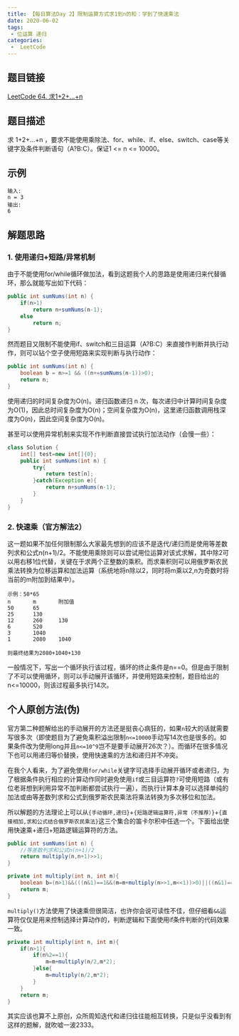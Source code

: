 ```yaml
---
title: 【每日算法Day 2】限制运算方式求1到n的和：学到了快速乘法
date: 2020-06-02
tags:
 - 位运算 递归
categories:
 -  LeetCode
---
```


## 题目链接
[LeetCode 64. 求1+2+…+n](https://leetcode-cn.com/problems/qiu-12n-lcof/)

## 题目描述
求 1+2+...+n ，要求不能使用乘除法、for、while、if、else、switch、case等关键字及条件判断语句（A?B:C）。保证1 <= n <= 10000。
<!-- more -->

## 示例

```
输入: 
n = 3
输出: 
6
```

## 解题思路
### 1. 使用递归+短路/异常机制
由于不能使用for/while循环做加法，看到这题我个人的思路是使用递归来代替循环，那么就能写出如下代码：
```java
public int sumNums(int n) {
    if(n>1)
        return n+sumNums(n-1);
    else
        return n;
}
```
然而题目又限制不能使用if、switch和三目运算（A?B:C）来直接作判断并执行动作，则可以钻个空子使用短路来实现判断与执行动作：
```java
public int sumNums(int n) {
    boolean b = n>=1 && ((n+=sumNums(n-1))>0);
    return n;
}
```
使用递归的时间复杂度为O(n)。递归函数递归 n 次，每次递归中计算时间复杂度为O(1)，因此总时间复杂度为O(n)；空间复杂度为O(n)，这里递归函数调用栈深度为O(n)，因此空间复杂度为O(n)。

甚至可以使用异常机制来实现不作判断直接尝试执行加法动作（会慢一些）：
```java
class Solution {
    int[] test=new int[]{0};
    public int sumNums(int n) {
        try{
            return test[n];
        }catch(Exception e){
            return n+sumNums(n-1);
        }
    }
}
```
### 2. 快速乘（官方解法2）
这一题如果不加任何限制那么大家最先想到的应该不是迭代/递归而是使用等差数列求和公式n(n+1)/2。不能使用乘除则可以尝试用位运算对该式求解，其中除2可以用右移1位代替，关键在于求两个正整数的乘积。而求乘积则可以用俄罗斯农民乘法转换为位移运算和加法运算（系统地将n除以2，同时将m乘以2,n为奇数时将当前的m附加到结果中）。
```
示例：50*65
n       m       附加值
50      65      
25      130     
12      260     130
6       520 
3       1040
1       2080    1040

则最终结果为2080+1040+130
```
一般情况下，写出一个循环执行该过程，循环的终止条件是n==0。但是由于限制了不可以使用循环，则可以手动展开该循环，并使用短路来控制，题目给出的n<=10000，则该过程最多执行14次。

## 个人原创方法(伪)
官方第二种题解给出的手动展开的方法还是挺丧心病狂的，如果`n`较大的话就需要写很多次（即使题目为了避免乘积溢出限制`n<=10000`手动写14次也是很多的。如果条件改为使用long并且`n<=10^9`岂不是要手动展开26次？）。而循环在很多情况下也可以用递归等价替换，使用快速乘的方法和递归并不冲突。

在我个人看来，为了避免使用`for/while`关键字可选择手动展开循环或者递归，为了根据条件执行相应的计算动作同时避免使用`if`或三目运算符`?`可使用短路（或有位老哥想到利用异常不加判断都尝试执行一遍），而执行计算本身可以选择单纯的加法或由等差数列求和公式到俄罗斯农民乘法将乘法转换为多次移位和加法。

所以解题的方法理论上可以从`{手动循环,递归}`+`{短路逻辑运算符,异常（不推荐）}`+`{直接相加,求和公式结合俄罗斯农民乘法}`这三个集合的笛卡尔积中任选一个。下面给出使用快速乘+递归+短路逻辑运算符的方法。
```java
public int sumNums(int n) {
    //等差数列求和公式n(n+1)/2
    return multiply(n,n+1)>>1;
}

private int multiply(int n, int m){
    boolean b=(n>1)&&(((n&1)==1&&(m=m+multiply(n>>1,m<<1))>0)||((n&1)==0)&&(m=multiply(n>>1,m<<1))>0);
    return m;
}
```
`multiply()`方法使用了快速乘但很简洁，也许你会说可读性不佳，但仔细看`&&`运算符仅仅是用来控制选择计算动作的，判断逻辑和下面使用if条件判断的代码效果一致。
```java
private int multiply(int n, int m){
    if(n>1){
        if(n%2==1){
            m=m+multiply(n/2,m*2);
        }else{
            m=multiply(n/2,m*2);
        }
    }
    return m;
}
```
其实应该也算不上原创，众所周知迭代和递归往往能相互转换，只是似乎没看到有这样的题解，就吹嘘一波2333。